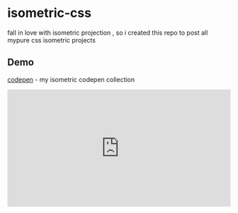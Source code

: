 # isometric-css
fall in love with isometric projection , so i created this repo to post all mypure  css isometric projects

## Demo 

 [codepen](https://codepen.io/collection/nwYVGZ) - my isometric codepen collection
 
<!--more-->

<div>
<div class="cp_embed_wrapper">
 <iframe name="cp_embed_1" src="https://codepen.io/alchemist107/embed/LYGdzjL?height=265&amp;theme-id=0&amp;default-tab=result&amp;user=claireparker&amp;slug-hash=Zvwzby&amp;pen-title=Gradient%20Text&amp;name=cp_embed_1" scrolling="no" frameborder="0" height="265" allowtransparency="true" allowfullscreen="true" allowpaymentrequest="true" title="Gradient Text" class="cp_embed_iframe " style="width: 100%; overflow:hidden; display:block;" loading="lazy" id="cp_embed_Zvwzby">
 </iframe>
 </div>
<script async="" src="https://static.codepen.io/assets/embed/ei.js"></script>
 </div>
